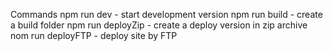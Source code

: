 Commands
npm run dev - start development version
npm run build - create a build folder
npm run deployZip - create a deploy version in zip archive
nom run deployFTP - deploy site by FTP
